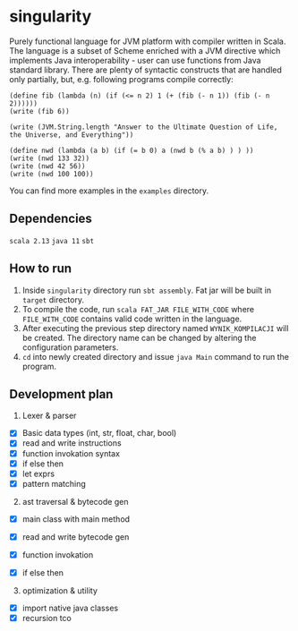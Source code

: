 # singularity
Purely functional language for JVM platform with compiler written in Scala. The language is a subset of Scheme enriched with a JVM directive which implements Java interoperability - user can use functions from Java standard library. There are plenty of syntactic constructs that are handled only partially, but, e.g. following programs compile correctly:

```
(define fib (lambda (n) (if (<= n 2) 1 (+ (fib (- n 1)) (fib (- n 2))))))
(write (fib 6))
```

```
(write (JVM.String.length "Answer to the Ultimate Question of Life, the Universe, and Everything"))
```

```
(define nwd (lambda (a b) (if (= b 0) a (nwd b (% a b) ) ) ))
(write (nwd 133 32))
(write (nwd 42 56))
(write (nwd 100 100))
```

You can find more examples in the `examples` directory.


## Dependencies
`scala 2.13`
`java 11`
`sbt`

## How to run
1. Inside `singularity` directory run `sbt assembly`. Fat jar will be built in `target` directory. 
2. To compile the code, run `scala FAT_JAR FILE_WITH_CODE`
where `FILE_WITH_CODE` contains valid code written in the language.
3. After executing the previous step directory named `WYNIK_KOMPILACJI` will be created. The directory name can be changed by altering the configuration parameters.
4. `cd` into newly created directory and issue `java Main` command to run the program.

## Development plan
1. Lexer & parser 
- [x] Basic data types (int, str, float, char, bool)
- [x] read and write instructions
- [x] function invokation syntax
- [x] if else then
- [x] let exprs 
- [x] pattern matching

2. ast traversal & bytecode gen
- [x] main class with main method 
- [x] read and write bytecode gen
- [x] function invokation
- [x] if else then


3. optimization & utility
- [x] import native java classes
- [x] recursion tco
